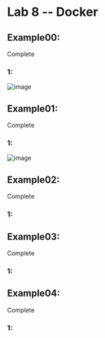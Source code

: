 # Lab 8 -- Docker
## Example00:
Complete
### 1:
![image](https://user-images.githubusercontent.com/40222287/114120912-71c56400-98bb-11eb-8e22-ded3e69e58aa.png)




## Example01:
Complete
### 1:
![image](https://user-images.githubusercontent.com/40222287/114121503-78081000-98bc-11eb-92f8-163eef6fb1ab.png)



## Example02:
Complete
### 1:




## Example03:
Complete
### 1:




## Example04:
Complete
### 1:


